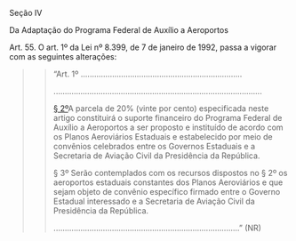 Seção IV

Da Adaptação do Programa Federal de Auxílio a Aeroportos

Art. 55. O art. 1º da Lei nº 8.399, de 7 de janeiro de 1992, passa a vigorar com as seguintes alterações:

> > “Art. 1º ........................................................................
> >
> > .............................................................................................
> >
> > [§ 2º](http://www.planalto.gov.br/ccivil_03/LEIS/L8399.htm#art1%C2%A72.)A parcela de 20% \(vinte por cento\) especificada neste artigo constituirá o suporte financeiro do Programa Federal de Auxílio a Aeroportos a ser proposto e instituído de acordo com os Planos Aeroviários Estaduais e estabelecido por meio de convênios celebrados entre os Governos Estaduais e a Secretaria de Aviação Civil da Presidência da República.
> >
> > § 3º Serão contemplados com os recursos dispostos no § 2º os aeroportos estaduais constantes dos Planos Aeroviários e que sejam objeto de convênio específico firmado entre o Governo Estadual interessado e a Secretaria de Aviação Civil da Presidência da República.
> >
> > ...................................................................................” \(NR\)



